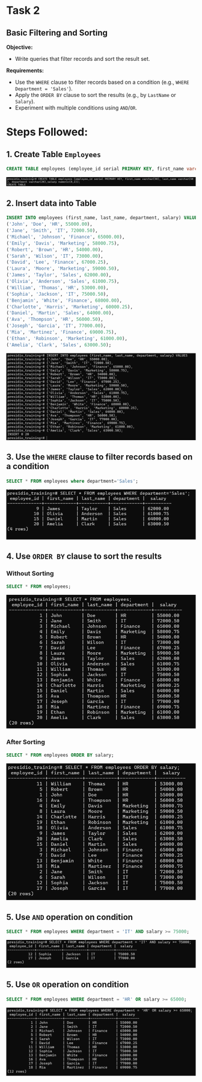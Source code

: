 # Task 2

## **Basic Filtering and Sorting**
    
**Objective:**
    
- Write queries that filter records and sort the result set.
    
**Requirements:**
    
- Use the `WHERE` clause to filter records based on a condition (e.g., `WHERE Department = 'Sales'`).
- Apply the `ORDER BY` clause to sort the results (e.g., by `LastName` or `Salary`).
- Experiment with multiple conditions using `AND`/`OR`.

# Steps Followed:

## 1. Create Table `Employees`

``` sql
CREATE TABLE employees (employee_id serial PRIMARY KEY, first_name varchar(50), last_name varchar(50), department varchar(20),salary numeric(8,2));
```
![alt text](image.png)

## 2. Insert data into Table

``` sql
INSERT INTO employees (first_name, last_name, department, salary) VALUES
('John', 'Doe', 'HR', 55000.00),
('Jane', 'Smith', 'IT', 72000.50),
('Michael', 'Johnson', 'Finance', 65000.00),
('Emily', 'Davis', 'Marketing', 58000.75),
('Robert', 'Brown', 'HR', 54000.00),
('Sarah', 'Wilson', 'IT', 73000.00),
('David', 'Lee', 'Finance', 67000.25),
('Laura', 'Moore', 'Marketing', 59000.50),
('James', 'Taylor', 'Sales', 62000.00),
('Olivia', 'Anderson', 'Sales', 61000.75),
('William', 'Thomas', 'HR', 53000.00),
('Sophia', 'Jackson', 'IT', 75000.50),
('Benjamin', 'White', 'Finance', 68000.00),
('Charlotte', 'Harris', 'Marketing', 60000.25),
('Daniel', 'Martin', 'Sales', 64000.00),
('Ava', 'Thompson', 'HR', 56000.50),
('Joseph', 'Garcia', 'IT', 77000.00),
('Mia', 'Martinez', 'Finance', 69000.75),
('Ethan', 'Robinson', 'Marketing', 61000.00),
('Amelia', 'Clark', 'Sales', 63000.50);
```

![alt text](image-1.png)

## 3. Use the `WHERE` clause to filter records based on a condition

``` sql
SELECT * FROM employees where department='Sales';
```
![alt text](image-2.png)

## 4. Use `ORDER BY` clause to sort the results

### Without Sorting

``` sql
SELECT * FROM employees;
```
![alt text](image-3.png)

### After Sorting

``` sql
SELECT * FROM employees ORDER BY salary;
```
![alt text](image-4.png)


## 5. Use `AND` operation on condition

``` sql
SELECT * FROM employees WHERE department = 'IT' AND salary >= 75000;
```
![alt text](image-5.png)


## 5. Use `OR` operation on condition

``` sql
SELECT * FROM employees WHERE department = 'HR' OR salary >= 65000;
```
![alt text](image-6.png)

